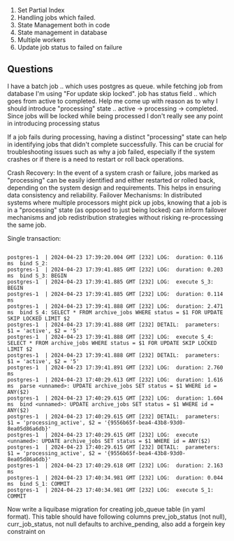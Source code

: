 1. Set Partial Index
2. Handling jobs which failed.
2. State Management both in code
3. State management in database
4. Multiple workers
5. Update job status to failed on failure


## Questions
I have a batch job .. which uses postgres as queue.  while fetching job from database I'm using "For update skip locked". job has status field .. which goes from active to completed. Help me come up with reason as to why I should introduce "processing" state .. active -> processing -> completed. Since jobs will be locked while being processed I don't really see any point in introducing processing status 

If a job fails during processing, having a distinct "processing" state can help in identifying jobs that didn't complete successfully. This can be crucial for troubleshooting issues such as why a job failed, especially if the system crashes or if there is a need to restart or roll back operations.

Crash Recovery: In the event of a system crash or failure, jobs marked as "processing" can be easily identified and either restarted or rolled back, depending on the system design and requirements. This helps in ensuring data consistency and reliability.
Failover Mechanisms: In distributed systems where multiple processors might pick up jobs, knowing that a job is in a "processing" state (as opposed to just being locked) can inform failover mechanisms and job redistribution strategies without risking re-processing the same job.


Single transaction:

```

postgres-1  | 2024-04-23 17:39:20.004 GMT [232] LOG:  duration: 0.116 ms  bind S_2:
postgres-1  | 2024-04-23 17:39:41.885 GMT [232] LOG:  duration: 0.203 ms  bind S_3: BEGIN
postgres-1  | 2024-04-23 17:39:41.885 GMT [232] LOG:  execute S_3: BEGIN
postgres-1  | 2024-04-23 17:39:41.885 GMT [232] LOG:  duration: 0.114 ms
postgres-1  | 2024-04-23 17:39:41.888 GMT [232] LOG:  duration: 2.471 ms  bind S_4: SELECT * FROM archive_jobs WHERE status = $1 FOR UPDATE SKIP LOCKED LIMIT $2
postgres-1  | 2024-04-23 17:39:41.888 GMT [232] DETAIL:  parameters: $1 = 'active', $2 = '5'
postgres-1  | 2024-04-23 17:39:41.888 GMT [232] LOG:  execute S_4: SELECT * FROM archive_jobs WHERE status = $1 FOR UPDATE SKIP LOCKED LIMIT $2
postgres-1  | 2024-04-23 17:39:41.888 GMT [232] DETAIL:  parameters: $1 = 'active', $2 = '5'
postgres-1  | 2024-04-23 17:39:41.891 GMT [232] LOG:  duration: 2.760 ms
postgres-1  | 2024-04-23 17:40:29.613 GMT [232] LOG:  duration: 1.616 ms  parse <unnamed>: UPDATE archive_jobs SET status = $1 WHERE id = ANY($2)
postgres-1  | 2024-04-23 17:40:29.615 GMT [232] LOG:  duration: 1.604 ms  bind <unnamed>: UPDATE archive_jobs SET status = $1 WHERE id = ANY($2)
postgres-1  | 2024-04-23 17:40:29.615 GMT [232] DETAIL:  parameters: $1 = 'processing_active', $2 = '{9556b65f-bea4-43b8-93d0-8ea05d86a6db}'
postgres-1  | 2024-04-23 17:40:29.615 GMT [232] LOG:  execute <unnamed>: UPDATE archive_jobs SET status = $1 WHERE id = ANY($2)
postgres-1  | 2024-04-23 17:40:29.615 GMT [232] DETAIL:  parameters: $1 = 'processing_active', $2 = '{9556b65f-bea4-43b8-93d0-8ea05d86a6db}'
postgres-1  | 2024-04-23 17:40:29.618 GMT [232] LOG:  duration: 2.163 ms
postgres-1  | 2024-04-23 17:40:34.981 GMT [232] LOG:  duration: 0.044 ms  bind S_1: COMMIT
postgres-1  | 2024-04-23 17:40:34.981 GMT [232] LOG:  execute S_1: COMMIT

```


Now write a liquibase migration for creating job_queue table (in yaml format). This table should have following columns
prev_job_status (not null), curr_job_status, not null defaults to archive_pending, also add a forgein key constraint on 

